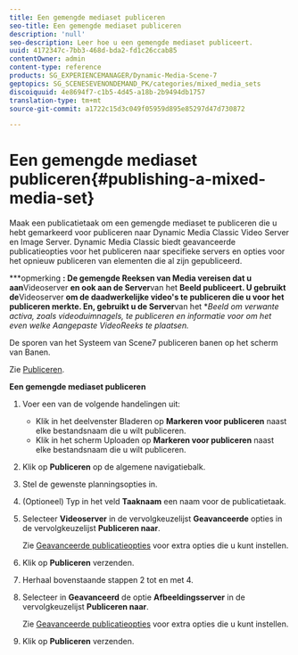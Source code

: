 ```yaml
---
title: Een gemengde mediaset publiceren
seo-title: Een gemengde mediaset publiceren
description: 'null'
seo-description: Leer hoe u een gemengde mediaset publiceert.
uuid: 4172347c-7bb3-468d-bda2-fd1c26ccab85
contentOwner: admin
content-type: reference
products: SG_EXPERIENCEMANAGER/Dynamic-Media-Scene-7
geptopics: SG_SCENESEVENONDEMAND_PK/categories/mixed_media_sets
discoiquuid: 4e8694f7-c1b5-4d45-a18b-2b9494db1757
translation-type: tm+mt
source-git-commit: a1722c15d3c049f05959d895e85297d47d730872

---
```



# Een gemengde mediaset publiceren{#publishing-a-mixed-media-set}

Maak een publicatietaak om een gemengde mediaset te publiceren die u hebt gemarkeerd voor publiceren naar Dynamic Media Classic Video Server en Image Server. Dynamic Media Classic biedt geavanceerde publicatieopties voor het publiceren naar specifieke servers en opties voor het opnieuw publiceren van elementen die al zijn gepubliceerd.

***opmerking **: De gemengde Reeksen van Media vereisen dat u aan**Videoserver **en ook aan de Server**van het **Beeld publiceert. U gebruikt de**Videoserver **om de daadwerkelijke video&#39;s te publiceren die u voor het publiceren merkte. En, gebruikt u de Server**van het **Beeld om verwante activa, zoals videoduimnagels, te publiceren en informatie voor om het even welke Aangepaste VideoReeks te plaatsen.*

De sporen van het Systeem van Scene7 publiceren banen op het scherm van Banen.

Zie [Publiceren](publishing-files.md#publishing_files).

<!-- 

Comment Type: remark
Last Modified By: unknown unknown 
Last Modified Date: 

<p>RB: Updated the following steps as per Cynthia email, 11/9/2012, added 11/12/2012</p>

 -->

**Een gemengde mediaset publiceren**

1. Voer een van de volgende handelingen uit:

   * Klik in het deelvenster Bladeren op **Markeren voor publiceren** naast elke bestandsnaam die u wilt publiceren.
   * Klik in het scherm Uploaden op **Markeren voor publiceren** naast elke bestandsnaam die u wilt publiceren.

1. Klik op **Publiceren** op de algemene navigatiebalk.
1. Stel de gewenste planningsopties in.
1. (Optioneel) Typ in het veld **Taaknaam** een naam voor de publicatietaak.
1. Selecteer **Videoserver** in de vervolgkeuzelijst **Geavanceerde** opties in de vervolgkeuzelijst **Publiceren naar**.

   Zie [Geavanceerde publicatieopties](publishing-files.md#advanced_publish_options) voor extra opties die u kunt instellen.

1. Klik op **Publiceren** verzenden.
1. Herhaal bovenstaande stappen 2 tot en met 4.
1. Selecteer in **Geavanceerd** de optie **Afbeeldingsserver** in de vervolgkeuzelijst **Publiceren naar**.

   Zie [Geavanceerde publicatieopties](publishing-files.md#advanced_publish_options) voor extra opties die u kunt instellen.

1. Klik op **Publiceren** verzenden.

